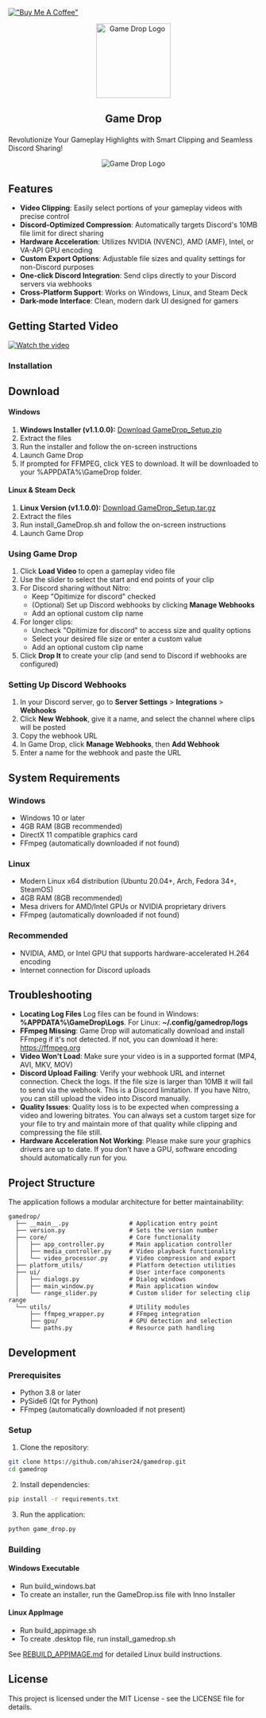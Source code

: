 [!["Buy Me A Coffee"](https://www.buymeacoffee.com/assets/img/custom_images/orange_img.png)](https://www.buymeacoffee.com/andrewhiser)
<p align="center">
  <img src="gamedrop/assets/logo.png" alt="Game Drop Logo" width="150">
</p>


## <p style="text-align: center;">Game Drop</p>

Revolutionize Your Gameplay Highlights with Smart Clipping and Seamless Discord Sharing!


<p align="center">
  <img src="gamedrop/assets/Game Drop.png" alt="Game Drop Logo">
</p>

## Features

- **Video Clipping**: Easily select portions of your gameplay videos with precise control
- **Discord-Optimized Compression**: Automatically targets Discord's 10MB file limit for direct sharing
- **Hardware Acceleration**: Utilizes NVIDIA (NVENC), AMD (AMF), Intel, or VA-API GPU encoding
- **Custom Export Options**: Adjustable file sizes and quality settings for non-Discord purposes
- **One-click Discord Integration**: Send clips directly to your Discord servers via webhooks
- **Cross-Platform Support**: Works on Windows, Linux, and Steam Deck
- **Dark-mode Interface**: Clean, modern dark UI designed for gamers

## Getting Started Video
[![Watch the video](https://img.youtube.com/vi/fFhfKb545To/maxresdefault.jpg)](https://www.youtube.com/watch?v=fFhfKb545To)


### Installation
## Download

#### Windows
1. **Windows Installer (v1.1.0.0):** [Download GameDrop_Setup.zip](https://github.com/ahiser24/GameDrop/releases/latest)
2. Extract the files
3. Run the installer and follow the on-screen instructions
4. Launch Game Drop
5. If prompted for FFMPEG, click YES to download. It will be downloaded to your %APPDATA%\GameDrop folder.

#### Linux & Steam Deck
1. **Linux Version (v1.1.0.0):** [Download GameDrop_Setup.tar.gz](https://github.com/ahiser24/GameDrop/releases/latest)
2. Extract the files
3. Run install_GameDrop.sh and follow the on-screen instructions
4. Launch Game Drop

### Using Game Drop
1. Click **Load Video** to open a gameplay video file
2. Use the slider to select the start and end points of your clip
3. For Discord sharing without Nitro:
   - Keep "Opitimize for discord" checked
   - (Optional) Set up Discord webhooks by clicking **Manage Webhooks**
   - Add an optional custom clip name
4. For longer clips:
   - Uncheck "Opitimize for discord" to access size and quality options
   - Select your desired file size or enter a custom value
   - Add an optional custom clip name
5. Click **Drop It** to create your clip (and send to Discord if webhooks are configured)

### Setting Up Discord Webhooks

1. In your Discord server, go to **Server Settings** > **Integrations** > **Webhooks**
2. Click **New Webhook**, give it a name, and select the channel where clips will be posted
3. Copy the webhook URL
4. In Game Drop, click **Manage Webhooks**, then **Add Webhook**
5. Enter a name for the webhook and paste the URL

## System Requirements

### Windows
- Windows 10 or later
- 4GB RAM (8GB recommended)
- DirectX 11 compatible graphics card
- FFmpeg (automatically downloaded if not found)

### Linux
- Modern Linux x64 distribution (Ubuntu 20.04+, Arch, Fedora 34+, SteamOS)
- 4GB RAM (8GB recommended)
- Mesa drivers for AMD/Intel GPUs or NVIDIA proprietary drivers
- FFmpeg (automatically downloaded if not found)

### Recommended
- NVIDIA, AMD, or Intel GPU that supports hardware-accelerated H.264 encoding
- Internet connection for Discord uploads

## Troubleshooting

- **Locating Log Files** Log files can be found in Windows: **%APPDATA%\GameDrop\Logs**. For Linux: **~/.config/gamedrop/logs**
- **FFmpeg Missing**: Game Drop will automatically download and install FFmpeg if it's not detected. If not, you can download it here: https://ffmpeg.org
- **Video Won't Load**: Make sure your video is in a supported format (MP4, AVI, MKV, MOV)
- **Discord Upload Failing**: Verify your webhook URL and internet connection. Check the logs. If the file size is larger than 10MB it will fail to send via the webhook. This is a Discord limitation. If you have Nitro, you can still upload the video into Discord manually.
- **Quality Issues**: Quality loss is to be expected when compressing a video and lowering bitrates. You can always set a custom target size for your file to try and maintain more of that quality while clipping and compressing the file still.
- **Hardware Acceleration Not Working**: Please make sure your graphics drivers are up to date. If you don't have a GPU, software encoding should automatically run for you.

## Project Structure

The application follows a modular architecture for better maintainability:

```
gamedrop/
  ├── __main__.py                 # Application entry point
  ├── version.py                  # Sets the version number
  ├── core/                       # Core functionality
  │   ├── app_controller.py       # Main application controller
  │   ├── media_controller.py     # Video playback functionality
  │   └── video_processor.py      # Video compression and export
  ├── platform_utils/             # Platform detection utilities
  ├── ui/                         # User interface components
  │   ├── dialogs.py              # Dialog windows
  │   ├── main_window.py          # Main application window
  │   └── range_slider.py         # Custom slider for selecting clip range
  └── utils/                      # Utility modules
      ├── ffmpeg_wrapper.py       # FFmpeg integration
      ├── gpu/                    # GPU detection and selection
      └── paths.py                # Resource path handling
```

## Development

### Prerequisites

- Python 3.8 or later
- PySide6 (Qt for Python)
- FFmpeg (automatically downloaded if not present)

### Setup

1. Clone the repository:
```bash
git clone https://github.com/ahiser24/gamedrop.git
cd gamedrop
```

2. Install dependencies:
```bash
pip install -r requirements.txt
```

3. Run the application:
```bash
python game_drop.py
```

### Building

#### Windows Executable
- Run build_windows.bat
- To create an installer, run the GameDrop.iss file with Inno Installer

#### Linux AppImage
- Run build_appimage.sh
- To create .desktop file, run install_gamedrop.sh

See [REBUILD_APPIMAGE.md](REBUILD_APPIMAGE.md) for detailed Linux build instructions.

## License

This project is licensed under the MIT License - see the LICENSE file for details.
